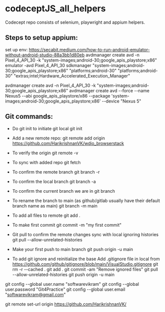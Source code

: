 # codeceptJS_all_helpers
Codecept repo consists of selenium, playwright and appium helpers.

Steps to setup appium:
----------------------
set up env: https://secabit.medium.com/how-to-run-android-emulator-without-android-studio-88a3bb1d80eb
avdmanager create avd -n Pixel_4_API_30 -k "system-images;android-30;google_apis_playstore;x86"
emulator -avd Pixel_4_API_30
sdkmanager "system-images;android-30;google_apis_playstore;x86" "platforms;android-30" "platforms;android-30" "extras;intel;Hardware_Accelerated_Execution_Manager"

avdmanager create avd -n Pixel_4_API_30 -k "system-images;android-30;google_apis_playstore;x86"
avdmanager create avd --force --name Nexus5 --abi google_apis_playstore/x86 --package 'system-images;android-30;google_apis_playstore;x86' --device "Nexus 5"

Git commands:
------------
- Do git init to initiate git local
git init

- Add a new remote repo:
git remote add origin https://github.com/HarikrishnanVK/wdio_browserstack

- To verify the origin
git remote -v

- To sync with added repo
git fetch

- To confirm the remote branch 
git branch -r

- To confirm the local branch
git branch -a

- To confirm the current branch we are in
git branch

- To rename the branch to main (as github/gitlab usually have their default branch name as main)
git branch -m main

- To add all files to remote 
git add .

- To make first commit 
git commit -m "my first commit"

- Git pull to confirm the remote changes sync with local ignoring histories
git pull --allow-unrelated-histories

- Make your first push to main branch
git push origin -u main

- To add git ignore and reinitialize the base
Add .gitignore file in local from https://github.com/github/gitignore/blob/main/VisualStudio.gitignore
git rm -r --cached .
git add .
git commit -am "Remove ignored files"
git pull --allow-unrelated-histories
git push origin -u main

git config --global user.name "softwarevikram"
git config --global user.password "Git4Practice"
git config --global user.email "softwarevikram@gmail.com"

git remote set-url origin https://github.com/HarikrishnanVK/
